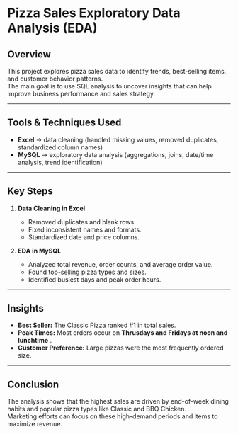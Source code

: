 # Pizza Sales Exploratory Data Analysis (EDA)

## Overview
This project explores pizza sales data to identify trends, best-selling items, and customer behavior patterns.  
The main goal is to use SQL analysis to uncover insights that can help improve business performance and sales strategy.

---

## Tools & Techniques Used
- **Excel** → data cleaning (handled missing values, removed duplicates, standardized column names)
- **MySQL** → exploratory data analysis (aggregations, joins, date/time analysis, trend identification)

---

## Key Steps
1. **Data Cleaning in Excel**
   - Removed duplicates and blank rows.  
   - Fixed inconsistent names and formats.  
   - Standardized date and price columns.  

2. **EDA in MySQL**
   - Analyzed total revenue, order counts, and average order value.  
   - Found top-selling pizza types and sizes.  
   - Identified busiest days and peak order hours.  

---

## Insights
- **Best Seller:** The Classic Pizza ranked #1 in total sales.  
- **Peak Times:** Most orders occur on **Thrusdays and Fridays at noon and lunchtime** .
- **Customer Preference:** Large pizzas were the most frequently ordered size.    

---

## Conclusion
The analysis shows that the highest sales are driven by end-of-week dining habits and popular pizza types like Classic and BBQ Chicken.  
Marketing efforts can focus on these high-demand periods and items to maximize revenue.
